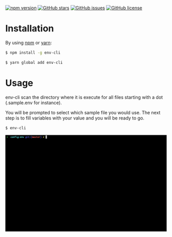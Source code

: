 [![npm version](https://badge.fury.io/js/env-cli.svg)](https://badge.fury.io/js/env-cli)
[![GitHub stars](https://img.shields.io/github/stars/nathanagez/env-cli)](https://github.com/nathanagez/env-cli/stargazers)
[![GitHub issues](https://img.shields.io/github/issues/nathanagez/env-cli)](https://github.com/nathanagez/env-cli/issues)
[![GitHub license](https://img.shields.io/github/license/nathanagez/env-cli)](https://github.com/nathanagez/env-cli/blob/master/LICENSE)


# Installation

By using [npm](http://npmjs.org) or [yarn](https://yarnpkg.com/):

```bash
$ npm install -g env-cli
```
```bash
$ yarn global add env-cli
```

# Usage

env-cli scan the directory where it is execute for all files starting with a dot (.sample.env for instance).

You will be prompted to select which sample file you would use.
The next step is to fill variables with your value and you will be ready to go.

```bash
$ env-cli
```

![](demo.gif)